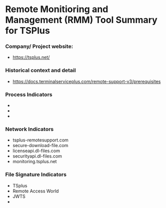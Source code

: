 # Remote Monitioring and Management (RMM) Tool Summary for TSPlus

### Company/ Project website:
- https://tsplus.net/

### Historical context and detail
- https://docs.terminalserviceplus.com/remote-support-v3/prerequisites

### Process Indicators
- 
- 
- 

### Network Indicators
- tsplus-remotesupport.com
- secure-download-file.com
- licenseapi.dl-files.com
- securityapi.dl-files.com
- monitoring.tsplus.net

### File Signature Indicators
- TSplus
- Remote Access World
- JWTS
- 
